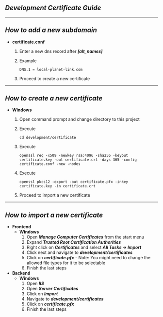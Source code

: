 ## _**Development Certificate Guide**_
---
## _**How to add a new subdomain**_

- **certificate.conf**
    1. Enter a new dns record after _**[alt_names]**_
    2. Example
    
           DNS.1 = local-planet-link.com

    3. Proceed to create a new certificate

---
## _**How to create a new certificate**_

- **Windows**
    1. Open command prompt and change directory to this project
    2. Execute
    
           cd development/certificate

    3. Execute

           openssl req -x509 -newkey rsa:4096 -sha256 -keyout certificate.key -out certificate.crt -days 365 -config certificate.conf -new -nodes
           
    4. Execute

           openssl pkcs12 -export -out certificate.pfx -inkey certificate.key -in certificate.crt

    5. Proceed to import a new certificate

---
## _**How to import a new certificate**_

- **Frontend**
    - **Windows**
       1. Open _**Manage Computer Certificates**_ from the start menu
       2. Expand _**Trusted Root Certification Authorities**_
       3. Right click on _**Certificates**_ and select _**All Tasks -> Import**_
       4. Click next and navigate to _**development/certificates**_
       5. Click on _**certificate.pfx**_
              - Note: You might need to change the allowed file types for it to be selectable
       6. Finish the last steps
- **Backend**
    - **Windows**
       1. Open _**IIS**_
       2. Open _**Server Certificates**_
       3. Click on _**Import**_
       4. Navigate to _**development/certificates**_
       5. Click on _**certificate.pfx**_
       6. Finish the last steps